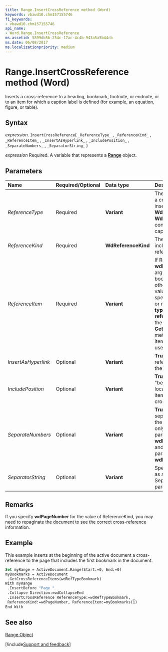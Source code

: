```yaml
---
title: Range.InsertCrossReference method (Word)
keywords: vbawd10.chm157155746
f1_keywords:
- vbawd10.chm157155746
api_name:
- Word.Range.InsertCrossReference
ms.assetid: 5899db5b-254c-17ac-4c4b-943a5a5b44cb
ms.date: 06/08/2017
ms.localizationpriority: medium
---
```



# Range.InsertCrossReference method (Word)

Inserts a cross-reference to a heading, bookmark, footnote, or endnote, or to an item for which a caption label is defined (for example, an equation, figure, or table).


## Syntax

_expression_. `InsertCrossReference`( `_ReferenceType_` , `_ReferenceKind_` , `_ReferenceItem_` , `_InsertAsHyperlink_` , `_IncludePosition_` , `_SeparateNumbers_` , `_SeparatorString_` )

_expression_ Required. A variable that represents a **[Range](Word.Range.md)** object.


## Parameters



|Name|Required/Optional|Data type|Description|
|:-----|:-----|:-----|:-----|
| _ReferenceType_|Required| **Variant**|The type of item for which a cross-reference is to be inserted. Can be any **WdReferenceType** or **WdCaptionLabelID** constant or a user defined caption label.|
| _ReferenceKind_|Required| **WdReferenceKind**|The information to be included in the cross-reference.|
| _ReferenceItem_|Required| **Variant**|If ReferenceType is **wdRefTypeBookmark**, this argument specifies a bookmark name. For all other ReferenceType values, this argument specifies the item number or name in the **Reference type** option in the **Cross-reference** dialog box. Use the **GetCrossReferenceItems** method to return a list of item names that can be used with this argument.|
| _InsertAsHyperlink_|Optional| **Variant**| **True** to insert the cross-reference as a hyperlink to the referenced item.|
| _IncludePosition_|Optional| **Variant**| **True** to insert "above" or "below," depending on the location of the reference item in relation to the cross-reference.|
| _SeparateNumbers_|Optional| **Variant**| **True** to use a separator to separate the numbers from the associated text. (Use only if the ReferenceType parameter is set to **wdRefTypeNumberedItem** and the ReferenceKind parameter is set to **wdNumberFullContext**.)|
| _SeparatorString_|Optional| **Variant**|Specifies the string to use as a separator if the SeparateNumbers parameter is set to **True**.|

## Remarks

If you specify **wdPageNumber** for the value of ReferenceKind, you may need to repaginate the document to see the correct cross-reference information.


## Example

This example inserts at the beginning of the active document a cross-reference to the page that includes the first bookmark in the document.


```vb
Set myRange = ActiveDocument.Range(Start:=0, End:=0) 
myBookmarks = ActiveDocument _ 
 .GetCrossReferenceItems(wdRefTypeBookmark) 
With myRange 
 .InsertBefore "Page " 
 .Collapse Direction:=wdCollapseEnd 
 .InsertCrossReference ReferenceType:=wdRefTypeBookmark, _ 
 ReferenceKind:=wdPageNumber, ReferenceItem:=myBookmarks(1) 
End With
```


## See also


[Range Object](Word.Range.md)

[!include[Support and feedback](~/includes/feedback-boilerplate.md)]